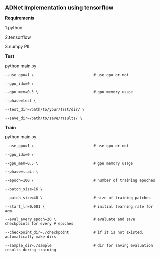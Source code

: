<font size=4>**ADNet Implementation using tensorflow**</font>  

**Requirements**  

1.python  

2.tensorflow  

3.numpy PIL  

**Test**  

python main.py  

    --use_gpu=1 \                           # use gpu or not  
    
    --gpu_idx=0 \  
    
    --gpu_mem=0.5 \                         # gpu memory usage  
    
    --phase=test \  
    
    --test_dir=/path/to/your/test/dir/ \  
    
    --save_dir=/path/to/save/results/ \  
    
**Train**  

python main.py  

    --use_gpu=1 \                           # use gpu or not  
    
    --gpu_idx=0 \  
    
    --gpu_mem=0.5 \                         # gpu memory usage  
    
    --phase=train \  
    
    --epoch=100 \                           # number of training epoches  
    
    --batch_size=16 \  
    
    --patch_size=48 \                       # size of training patches  
    
    --start_lr=0.001 \                      # initial learning rate for adm  
    
    --eval_every_epoch=20 \                 # evaluate and save checkpoints for every # epoches  
    
    --checkpoint_dir=./checkpoint           # if it is not existed, automatically make dirs  
    
    --sample_dir=./sample                   # dir for saving evaluation results during training

